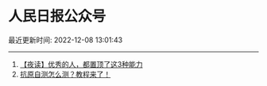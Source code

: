 # 人民日报公众号

最近更新时间: 2022-12-08 13:01:43

--- 
1. [【夜读】优秀的人，都置顶了这3种能力](https://mp.weixin.qq.com/s/WR6AfkPynNAI5B2-zlM50g) 
2. [抗原自测怎么测？教程来了！](https://mp.weixin.qq.com/s/wWglRufW5bFqzXNAbJDrPg) 
